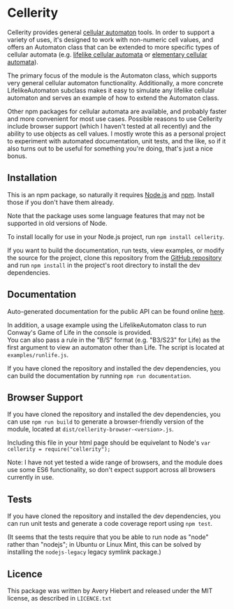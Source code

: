 # Cellerity
Cellerity provides general 
[cellular automaton](https://en.wikipedia.org/wiki/Cellular_automaton) 
tools.  In order to support a variety of uses, it's 
designed to work with non-numeric cell values, and offers an Automaton 
class that can be extended to more specific types of cellular automata 
(e.g. [lifelike cellular automata](https://en.wikipedia.org/wiki/Life-like_cellular_automaton) 
or [elementary cellular automata](https://en.wikipedia.org/wiki/Elementary_cellular_automaton)).

The primary focus of the module is the Automaton class, which supports
very general cellular automaton functionality.  Additionally, a more
concrete LifelikeAutomaton subclass makes it easy to simulate any
lifelike cellular automaton and serves an example of how to extend
the Automaton class.

Other npm packages for cellular automata are available, and probably faster and
more convenient for most use cases.  Possible reasons to use Cellerity 
include browser support (which I haven't tested at all recently)
and the ability to use objects as cell values.  I mostly wrote this as
a personal project to experiment with automated documentation, unit tests,
and the like, so if it also turns out to be useful for something you're
doing, that's just a nice bonus.

## Installation
This is an npm package, so naturally it requires 
[Node.js](https://nodejs.org/en/download/) 
and [npm](https://www.npmjs.com/get-npm).
Install those if you don't have them already.

Note that the package uses some language features that may not 
be supported in old versions of Node.

To install locally for use in your Node.js project, run 
`npm install cellerity`.

If you want to build the documentation, run tests, view examples, 
or modify the source for the project, clone this repository from 
the [GitHub repository](https://github.com/averyhiebert/cellerity) 
and run `npm install` in the project's root directory to
install the dev dependencies.

## Documentation
Auto-generated documentation for the public API can be found online
[here](https://averyhiebert.github.io/cellerity/).

In addition, a usage example using the LifelikeAutomaton class to 
run Conway's Game of Life in the console is provided.  
You can also pass a rule in the "B/S" format
(e.g. "B3/S23" for Life) as the first argument to view an automaton other than
Life.  The script is located at `examples/runlife.js`. 

If you have cloned the repository and installed the dev dependencies, 
you can build the documentation by running `npm run documentation`.

## Browser Support
If you have cloned the repository and installed the dev dependencies,
you can use `npm run build` to generate a browser-friendly version of the
module, located at `dist/cellerity-browser-<version>.js`.

Including this file in your html page should be equivelant 
to Node's `var cellerity = require("cellerity");`

Note: I have not yet tested a wide range of browsers, and the module does use
some ES6 functionality, so don't expect support across all browsers currently
in use.

## Tests
If you have cloned the repository and installed the dev dependencies, 
you can run unit tests and generate a code coverage report using `npm test`.

(It seems that the tests require that you be able to run node as "node"
rather than "nodejs"; in Ubuntu or Linux Mint, this can be solved by
installing the `nodejs-legacy` legacy symlink package.)

## Licence
This package was written by Avery Hiebert and released under the 
MIT license, as described in `LICENCE.txt`

